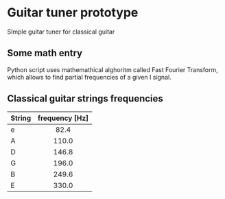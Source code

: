 # Guitar tuner prototype
SImple guitar tuner for classical guitar

## Some math entry
Python script uses mathemathical alghoritm called Fast Fourier Transform, which allows to find partial frequencies of a given I signal.  

## Classical guitar strings frequencies 
| String        | frequency [Hz]| 
| ------------- |:-------------:|
| e             | 82.4          |
| A             | 110.0         |
| D             | 146.8         | 
| G             | 196.0         |
| B             | 249.6         |
| E             | 330.0         | 
